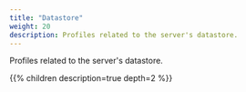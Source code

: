 ```yaml
---
title: "Datastore"
weight: 20
description: Profiles related to the server's datastore.
---
```


Profiles related to the server's datastore.

{{% children description=true depth=2 %}}
